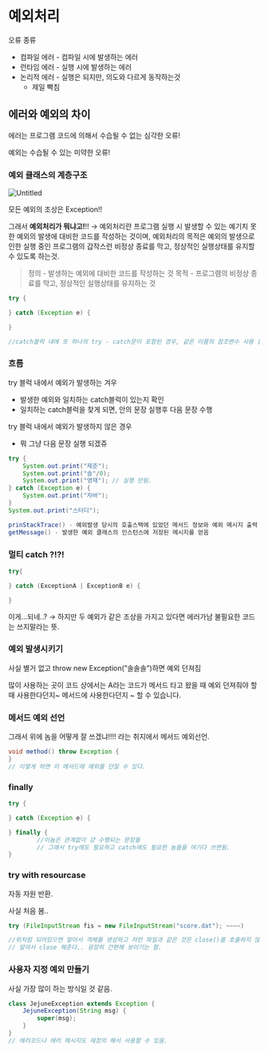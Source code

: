 # 예외처리

오류 종류

- 컴파일 에러 - 컴파일 시에 발생하는 에러
- 런타임 에러 - 실행 시에 발생하는 에러
- 논리적 에러 - 실행은 되지만, 의도와 다르게 동작하는것
    - 제일 빡침

## 에러와 예외의 차이

에러는 프로그램 코드에 의해서 수습될 수 없는 심각한 오류!

예외는 수습될 수 있는 미약한 오류!

### 예외 클래스의 계층구조

![Untitled](https://s3-us-west-2.amazonaws.com/secure.notion-static.com/aa810ece-ad8a-48bd-8755-666ad228939a/Untitled.png)

모든 예외의 조상은 Exception!!

그래서 **예외처리가 뭐냐고!**!! → 예외처리란 프로그램 실행 시 발생할 수 있는 예기치 못한 예외의 발생에 대비한 코드를 작성하는 것이며, 예외처리의 목적은 예외의 발생으로 인한 실행 중인 프로그램의 갑작스런 비정상 종료를 막고, 정상적인 실행상태를 유지할 수 있도록 하는것.

> 정의  - 발생하는 예외에 대비한 코드를 작성하는 것                                                                                  목적 - 프로그램의 비정상 종료를 막고, 정상적인 실행상태를 유지하는 것
>

```java
try {

} catch (Exception e) {

} 

//catch블럭 내에 또 하나의 try - catch문이 포함된 경우, 같은 이름의 참조변수 사용 불가
```

### 흐름

try 블럭 내에서 예외가 발생하는 겨우

- 발생한 예외와 일치하는 catch블럭이 있는지 확인
- 일치하는 catch블럭을 찾게 되면, 안의 문장 실행후 다음 문장 수행

try 블럭 내에서 예외가 발생하지 않은 경우

- 뭐 그냥 다음 문장 실행 되겠쥬

```java
try {
	System.out.print("제준");
	System.out.print("솔"/0);
	System.out.print("영재"); // 실행 안됨.
} catch (Exception e) {
	System.out.print("자바");
}
System.out.print("스터디");
```

```java
prinStackTrace() - 예외발생 당시의 호출스택에 있었던 메서드 정보와 예외 메시지 출력
getMessage() - 발생한 예외 클래스의 인스턴스에 저장된 메시지를 얻음
```

### 멀티 catch ?!?!

```java
try{

} catch (ExceptionA | ExceptionB e) {

}
```

이게…되네..? → 하지만 두 예외가 같은 조상을 가지고 있다면 에러가남 불필요한 코드는 쓰지말라는 뜻.

### 예외 발생시키기

사실 별거 없고 throw new Exception(”솔솔솔”)하면 예외 던져짐

많이 사용하는 곳이 코드 상에서는 A라는 코드가 메서드 타고 왔을 때 예외 던져줘야 할 때 사용한다던지~ 메서드에 사용한다던지 ~ 할 수 있습니다.

### 메서드 예외 선언

그래서 위에 놈을 어떻게 잘 쓰겠냐!!!! 라는 취지에서 메서드 예외선언.

```java
void method() throw Exception {
}
// 이렇게 하면 이 메서드에 예외를 던질 수 있다.
```

### finally

```java
try {

} catch (Exception e) {

} finally {
		//이놈은 관계없이 걍 수행되는 문장들
		// 그래서 try에도 필요하고 catch에도 필요한 놈들을 여기다 쓰면됨.
}
```

### try with resourcase

자동 자원 반환.

사실 처음 봄..

```java
try (FileInputStream fis = new FileInputStream("score.dat"); ~~~~)

//위처럼 되어있으면 알아서 객체를 생성하고 저런 파일과 같은 것은 close()를 호출하지 않아도
// 알아서 close 해준다.. 굉장히 간편해 보이기는 함.
```

### 사용자 지정 예외 만들기

사실 가장 많이 하는 방식일 것 같음.

```java
class JejuneException extends Exception {
	JejuneException(String msg) {
		super(msg);
	}
}
// 에러코드나 에러 메시지도 재정의 해서 사용할 수 있음.
```